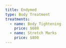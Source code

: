 ```yaml
---
title: Endymed
type: Body Treatment
treatments:
  - name: Body Tightening
    price: $680
  - name: Stretch Marks
    price: $800
---
```


